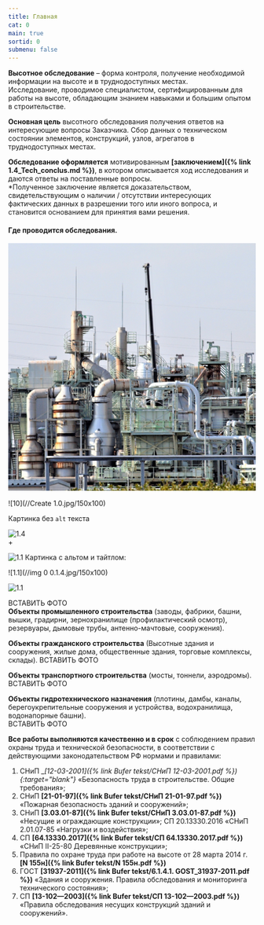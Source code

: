 ```yaml
---
title: Главная
cat: 0
main: true
sortid: 0
submenu: false
---
```


**Высотное обследование** – форма контроля, получение необходимой информации на высоте и в труднодоступных местах.    
Исследование, проводимое специалистом, сертифицированным для работы на высоте, обладающим знанием навыками и большим опытом в строительстве.

**Основная цель** высотного обследования получения ответов на интересующие вопросы Заказчика. Сбор данных о техническом состоянии элементов, конструкций, узлов, агрегатов в труднодоступных местах.

**Обследование оформляется** мотивированным __[заключением]({% link 1.4_Tech_conclus.md %})__, в котором описывается ход исследования и даются ответы на поставленные вопросы.   
*Полученное заключение является доказательством, свидетельствующим о наличии / отсутствии интересующих фактических данных в разрешении того или иного вопроса, и становится основанием для принятия вами решения.

#### Где проводится обследования.

![](/img/0/0.1.1.jpg)

![10](//Create 1.0.jpg/150x100)

Картинка без `alt` текста

![1.4](//img/toplogo/1.4.jpg/150x100)   
+   


![1.1](//img/0/0.1.4.jpg/150x100)
Картинка с альтом и тайтлом:

![1.1](//img 0 0.1.4.jpg/150x100)


![1.1](//img00.1.4.jpg/150x100)






ВСТАВИТЬ ФОТО   
**Объекты промышленного строительства** (заводы, фабрики, башни, вышки, градирни, зернохранилище (профилактический осмотр), резервуары, дымовые трубы, антенно-мачтовые, сооружения).

**Объекты гражданского строительства** (Высотные здания и сооружения, жилые дома, общественные здания, торговые комплексы, склады).
ВСТАВИТЬ ФОТО 

**Объекты транспортного строительства** (мосты, тоннели, аэродромы).    
ВСТАВИТЬ ФОТО

**Объекты гидротехнического назначения** (плотины, дамбы, каналы, берегоукрепительные сооружения и устройства, водохранилища, водонапорные башни).   
ВСТАВИТЬ ФОТО


**Все работы выполняются качественно и в срок** с соблюдением правил охраны труда и технической безопасности, в соответствии с действующими законодательством РФ нормами и правилами:    
1. СНиП __[12-03-2001]({% link Bufer tekst/СНиП 12-03-2001.pdf %}){:target="_blank"}__ «Безопасность труда в строительстве. Общие требования»;   
2. СНиП __[21-01-97]({% link Bufer tekst/СНиП 21-01-97.pdf %})__ «Пожарная безопасность зданий и сооружений»;    
3. СНиП __[3.03.01-87]({% link Bufer tekst/СНиП 3.03.01-87.pdf %})__ «Несущие и ограждающие конструкции»; СП 20.13330.2016 «СНиП 2.01.07-85 «Нагрузки и воздействия»;    
4. СП __[64.13330.2017]({% link Bufer tekst/СП 64.13330.2017.pdf %})__ «СНиП II-25-80 Деревянные конструкции»;    
5. Правила по охране труда при работе на высоте от 28 марта 2014 г. __[N 155н]({% link Bufer tekst/N 155н.pdf %})__   
6. ГОСТ __[31937-2011]({% link Bufer tekst/6.1.4.1. GOST_31937-2011.pdf %})__ «Здания и сооружения. Правила обследования и мониторинга технического состояния»;    
7. СП __[13-102—2003]({% link Bufer tekst/СП 13-102—2003.pdf %})__ «Правила обследования несущих конструкций зданий и сооружений».    
